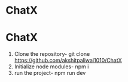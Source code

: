 ﻿# ChatX
# ChatX
1. Clone the repository-
   git clone https://github.com/akshitpaliwal1010/ChatX
2. Initialize node modules-
   npm i
3. run the project-
   npm run dev

